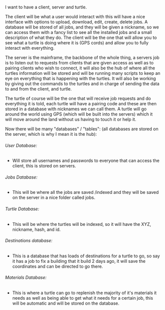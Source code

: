 I want to have a client, server and turtle.

The client will be what a user would interact with this will have a nice interface with options to upload, download, edit, create, delete jobs. A database will be stored of all jobs, and they will be given a nickname, so we can access them with a fancy list to see all the installed jobs and a small description of what they do. The client will be the one that will allow you to see what a turtle is doing where it is (GPS cords) and allow you to fully interact with everything.

The server is the mainframe, the backbone of the whole thing, a servers job is to listen out to requests from clients that are given access as well as to pairing clients who wish to connect, it will also be the hub of where all the turtles information will be stored and will be running many scripts to keep an eye on everything that is happening with the turtles. It will also be working by giving out the commands to the turtles and in charge of sending the data to and from the client, and turtle.

The turtle of course will be the one that will receive job requests and do everything it is told, each turtle will have a pairing code and these are then stored in a database with nicknames we can call them. A turtle will go around the world using GPS (which will be built into the servers) which it will move around the land without us having to touch it or help it.

Now there will be many "databases" / "tables":
(all databases are stored on the server, which is why I mean it is the hub):

###### User Database:
* Will store all usernames and passwords to everyone that can access the client, this is stored on servers.

###### Jobs Database:
* This will be where all the jobs are saved /indexed and they will be saved on the server in a nice folder called jobs.

###### Turtle Database:
* This will be where the turtles will be indexed, so it will have the XYZ, nickname, hash, and id.

###### Destinations database:
* This is a database that has loads of destinations for a turtle to go, so say it has a job to fix a building that it build 2 days ago, it will save the coordinates and can be directed to go there.

###### Materials Database:
* This is where a turtle can go to replenish the majority of it's materials it needs as well as being able to get what it needs for a certain job, this will be automatic and will be stored on the database.
